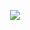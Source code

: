 <p align="center">
  <a href="https://skillicons.dev">
    <img src="https://skillicons.dev/icons?i=git,arduino,docker,c,bash,cmake,css,discord,flask,github,gmail,html,java,kali,linux,md,matlab,mongodb,nodejs,obsidian,postman,py,react,svg,twitter,vscode,windows," />
  </a>
</p>
